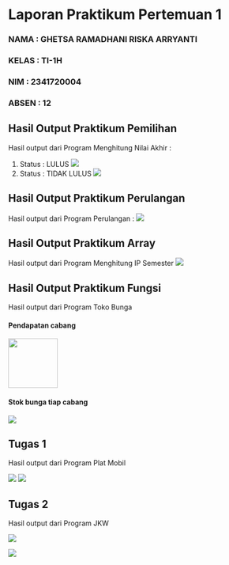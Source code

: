 # Laporan Praktikum Pertemuan 1

### NAMA : GHETSA RAMADHANI RISKA ARRYANTI

### KELAS : TI-1H

### NIM : 2341720004

### ABSEN : 12

## Hasil Output Praktikum Pemilihan

Hasil output dari Program Menghitung Nilai Akhir :

1. Status : LULUS
   <img src="11.png">
2. Status : TIDAK LULUS
   <img src="12.png">

## Hasil Output Praktikum Perulangan

Hasil output dari Program Perulangan :
<img src="2.png">

## Hasil Output Praktikum Array

Hasil output dari Program Menghitung IP Semester
<img src="3.png">

## Hasil Output Praktikum Fungsi

Hasil output dari Program Toko Bunga

#### Pendapatan cabang

<img src="41.png" width="100px">

#### Stok bunga tiap cabang

<img src="42.png">

## Tugas 1

Hasil output dari Program Plat Mobil

<img src = "111.png">
<img src = "112.png">

## Tugas 2

Hasil output dari Program JKW

<img src = "121.png"><br>

<img src = "122.png"><br>
